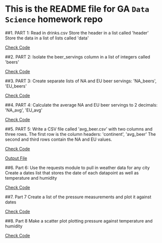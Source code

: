 # This is the README file for <strong>GA</strong> `Data Science` homework repo

##1. PART 1:
Read in drinks.csv
Store the header in a list called 'header'
Store the data in a list of lists called 'data'

[Check Code](https://github.com/BalaCattavarayane/homework/homework_part1_2_3_4.py)

##2. PART 2:
Isolate the beer_servings column in a list of integers called 'beers'

[Check Code](https://github.com/BalaCattavarayane/homework/homework_part1_2_3_4.py)

##3. PART 3:
Create separate lists of NA and EU beer servings: 'NA_beers', 'EU_beers'

[Check Code](https://github.com/BalaCattavarayane/homework/homework_part1_2_3_4.py)

##4. PART 4:
Calculate the average NA and EU beer servings to 2 decimals: 'NA_avg', 'EU_avg'

[Check Code](https://github.com/BalaCattavarayane/homework/homework_part1_2_3_4.py)

##5. PART 5:
Write a CSV file called 'avg_beer.csv' with two columns and three rows.
The first row is the column headers: 'continent', 'avg_beer'
The second and third rows contain the NA and EU values.

[Check Code](https://github.com/BalaCattavarayane/homework/homework_part5.py)

[Output File](https://github.com/BalaCattavarayane/homework/avg_beer.csv)

##6. Part 6:
Use the requests module to pull in weather data for any city
Create a dates list that stores the date of each datapoint as well as
temperature and humidity

[Check Code](https://github.com/BalaCattavarayane/homework/homework_part6_7_8.py)

##7. Part 7
Create a list of the pressure measurements and plot it against dates

[Check Code](https://github.com/BalaCattavarayane/homework/homework_part6_7_8.py)

##8. Part 8
Make a scatter plot plotting pressure against temperature and humidity

[Check Code](https://github.com/BalaCattavarayane/homework/homework_part6_7_8.py)
